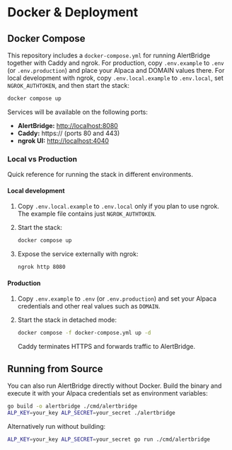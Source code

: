 # Docker & Deployment

## Docker Compose

This repository includes a `docker-compose.yml` for running AlertBridge together with Caddy and ngrok. For production, copy `.env.example` to `.env` (or `.env.production`) and place your Alpaca and DOMAIN values there. For local development with ngrok, copy `.env.local.example` to `.env.local`, set `NGROK_AUTHTOKEN`, and then start the stack:

```bash
docker compose up
```

Services will be available on the following ports:

- **AlertBridge:** <http://localhost:8080>
- **Caddy:** https://<your-domain> (ports 80 and 443)
- **ngrok UI:** <http://localhost:4040>

### Local vs Production

Quick reference for running the stack in different environments.

#### Local development

1. Copy `.env.local.example` to `.env.local` only if you plan to use ngrok. The example file contains just `NGROK_AUTHTOKEN`.
2. Start the stack:

   ```bash
   docker compose up
   ```

3. Expose the service externally with ngrok:

   ```bash
   ngrok http 8080
   ```

#### Production

1. Copy `.env.example` to `.env` (or `.env.production`) and set your Alpaca credentials and other real values such as `DOMAIN`.
2. Start the stack in detached mode:

   ```bash
   docker compose -f docker-compose.yml up -d
   ```

   Caddy terminates HTTPS and forwards traffic to AlertBridge.

## Running from Source

You can also run AlertBridge directly without Docker. Build the binary and execute it with your Alpaca credentials set as environment variables:

```bash
go build -o alertbridge ./cmd/alertbridge
ALP_KEY=your_key ALP_SECRET=your_secret ./alertbridge
```

Alternatively run without building:

```bash
ALP_KEY=your_key ALP_SECRET=your_secret go run ./cmd/alertbridge
```
